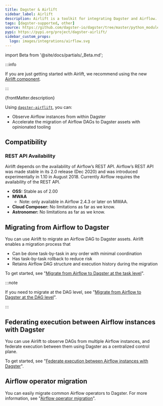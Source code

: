 ```yaml
---
title: Dagster & Airlift
sidebar_label: Airlift
description: Airlift is a toolkit for integrating Dagster and Airflow.
tags: [dagster-supported, other]
source: https://github.com/dagster-io/dagster/tree/master/python_modules/libraries/dagster-airlift
pypi: https://pypi.org/project/dagster-airlift/
sidebar_custom_props:
  logo: images/integrations/airflow.svg
---
```


import Beta from '@site/docs/partials/\_Beta.md';

<Beta />

:::info

If you are just getting started with Airlift, we recommend using the new [Airlift component](/guides/build/components/integrations/airflow-component-tutorial).

:::


<p>{frontMatter.description}</p>

Using [`dagster-airflift`](/api/libraries/dagster-airlift), you can:

- Observe Airflow instances from within Dagster
- Accelerate the migration of Airflow DAGs to Dagster assets with opinionated tooling

## Compatibility

### REST API Availability

Airlift depends on the availability of Airflow’s REST API. Airflow’s REST API was made stable in its 2.0 release (Dec 2020) and was introduced experimentally in 1.10 in August 2018. Currently Airflow requires the availability of the REST API.

- **OSS:** Stable as of 2.00
- **MWAA**
  - Note: only available in Airflow 2.4.3 or later on MWAA.
- **Cloud Composer:** No limitations as far as we know.
- **Astronomer:** No limitations as far as we know.

## Migrating from Airflow to Dagster

You can use Airlift to migrate an Airflow DAG to Dagster assets. Airlift enables a migration process that

- Can be done task-by-task in any order with minimal coordination
- Has task-by-task rollback to reduce risk
- Retains Airflow DAG structure and execution history during the migration

To get started, see "[Migrate from Airflow to Dagster at the task level](/migration/airflow-to-dagster/task-level-migration)".

:::note

If you need to migrate at the DAG level, see "[Migrate from Airflow to Dagster at the DAG level](/migration/airflow-to-dagster/dag-level-migration)".

:::

## Federating execution between Airflow instances with Dagster

You can use Airlift to observe DAGs from multiple Airflow instances, and federate execution between them using Dagster as a centralized control plane.

To get started, see "[Federate execution between Airflow instances with Dagster](/migration/airflow-to-dagster/federation)".

## Airflow operator migration

You can easily migrate common Airflow operators to Dagster. For more information, see "[Airflow operator migration](/migration/airflow-to-dagster/airflow-operator-migration)".
